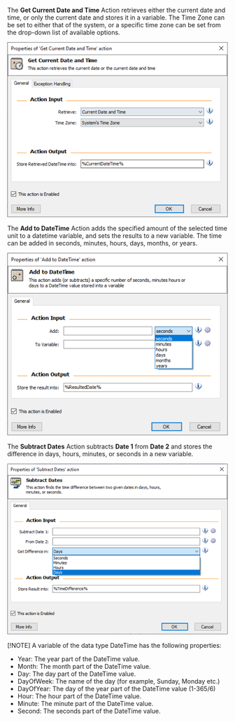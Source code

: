 The **Get Current Date and Time** Action retrieves either the current date and time, or only the current date and stores it in a variable. The Time Zone can be set to either that of the system, or a specific time zone can be set from the drop-down list of available options.

![get current date and time action properties](..\media\get-current-date-and-time-action-properties.png)

The **Add to DateTime** Action adds the specified amount of the selected time unit to a datetime variable, and sets the results to a new variable. The time can be added in seconds, minutes, hours, days, months, or years.

![add to datetime action properties](..\media\add-to-datetime-action-properties.png)

The **Subtract Dates** Action subtracts **Date 1** from **Date 2** and stores the difference in days, hours, minutes, or seconds in a new variable. 

![subtract dates action properties](..\media\subtract-dates-action-properties.png)

[!NOTE]
A variable of the data type DateTime has the following properties:
* Year: The year part of the DateTime value.
* Month: The month part of the DateTime value.
* Day: The day part of the DateTime value.
* DayOfWeek: The name of the day (for example, Sunday, Monday etc.)
* DayOfYear: The day of the year part of the DateTime value (1-365/6)
* Hour: The hour part of the DateTime value.
* Minute: The minute part of the DateTime value.
* Second: The seconds part of the DateTime value.